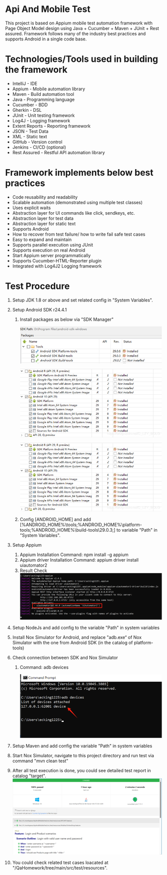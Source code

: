 # Api And Mobile Test

This project is based on Appium mobile test automation framework with Page Object Model design using Java + Cucumber + Maven + JUnit + Rest assured.
Framework follows many of the industry best practices and supports Android in a single code base.

# Technologies/Tools used in building the framework

- IntelliJ - IDE
- Appium - Mobile automation library
- Maven - Build automation tool
- Java - Programming language
- Cucumber - BDD
- Gherkin - DSL
- JUnit - Unit testing framework
- Log4J - Logging framework
- Extent Reports - Reporting framework
- JSON - Test Data
- XML - Static text
- GitHub - Version control
- Jenkins - CI/CD (optional)
- Rest Assured - Restful API automation library

# Framework implements below best practices

- Code reusability and readability
- Scalable automation (demonstrated using multiple test classes)
- Uses explicit waits
- Abstraction layer for UI commands like click, sendkeys, etc.
- Abstraction layer for test data
- Abstraction layer for static text
- Supports Android
- How to recover from test failure/ how to write fail safe test cases
- Easy to expand and maintain
- Supports parallel execution using JUnit
- Supports execution on real Android
- Start Appium server programmatically
- Supports Cucumber-HTML-Reporter plugin
- Integrated with Log4J2 Logging framework

# Test Procedure

1. Setup JDK 1.8 or above and set related config in "System Variables".

2. Setup Android SDK r24.4.1 

   1. Install packages as below via "SDK Manager"

      ![](doc/sdk_1.jpeg)

      ![](doc/sdk_2.jpeg)

      ![](doc/sdk_3.jpeg)

   2. Config [ANDROID_HOME] and add [%ANDROID_HOME%\tools;%ANDROID_HOME%\platform-tools;%ANDROID_HOME%\build-tools\29.0.3;] to variable "Path" in "System Variables".

3. Setup Appium

   1. Appium Installation Command: npm install -g appium
   2. Appium driver Installation Command: appium driver install uiautomator2
   3. Result Check
      ![](doc/appium-check.png)

4. Setup NodeJs and add config to the variable "Path" in system variables

5. Install Nox Simulator for Android, and replace "adb.exe“ of Nox Simulator with the one from Android SDK (in the catalog of platform-tools)

6. Check connection between SDK and Nox Simulator

   1. Command: adb devices

      ![](doc/adb_devices.png)

7. Setup Maven and add config the variable "Path" in system variables

8. Start Nox Simulator, navigate to this project directory and run test via command "mvn clean test"

9. After all test execution is done, you could see detailed test report in catalog "target".
   ![](doc/test-report.png)

10. You could check related test cases loacated at "/QaHomework/tree/main/src/test/resources".

   

